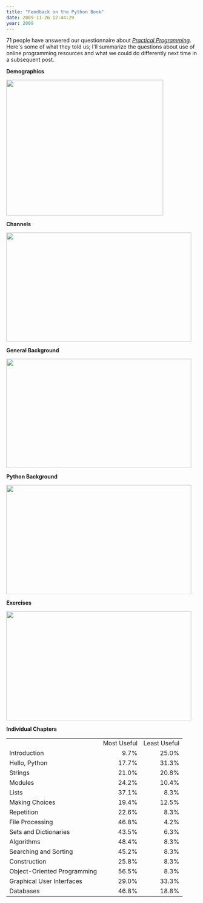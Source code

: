 ```yaml
---
title: "Feedback on the Python Book"
date: 2009-11-26 12:44:29
year: 2009
---
```

71 people have answered our questionnaire about <a href="http://www.pragprog.com/titles/gwpy/practical-programming"><em>Practical Programming</em></a>. Here's some of what they told us; I'll summarize the questions about use of online programming resources and what we could do differently next time in a subsequent post.

<strong>Demographics</strong>

<img src="{{'/files/2009/11/1.png' | relative_url}}" width="414" height="358" class="centered">

<strong>Channels</strong>

<img src="{{'/files/2009/11/2.png' | relative_url}}" width="488" height="288" class="centered">

<strong>General Background</strong>

<img src="{{'/files/2009/11/3.png' | relative_url}}" width="488" height="288" class="centered">

<strong>Python Background</strong>

<img src="{{'/files/2009/11/4.png' | relative_url}}" width="488" height="288" class="centered">

<strong>Exercises</strong>

<img src="{{'/files/2009/11/6.png' | relative_url}}" width="488" height="288" class="centered">

<strong>Individual Chapters</strong>
<table class="centered">
<tbody>
<tr>
<td></td>
<td>Most Useful</td>
<td>Least Useful</td>
</tr>
<tr>
<td>Introduction</td>
<td align="right">9.7%</td>
<td align="right">25.0%</td>
</tr>
<tr>
<td>Hello, Python</td>
<td align="right">17.7%</td>
<td align="right">31.3%</td>
</tr>
<tr>
<td>Strings</td>
<td align="right">21.0%</td>
<td align="right">20.8%</td>
</tr>
<tr>
<td>Modules</td>
<td align="right">24.2%</td>
<td align="right">10.4%</td>
</tr>
<tr>
<td>Lists</td>
<td align="right">37.1%</td>
<td align="right">8.3%</td>
</tr>
<tr>
<td>Making Choices</td>
<td align="right">19.4%</td>
<td align="right">12.5%</td>
</tr>
<tr>
<td>Repetition</td>
<td align="right">22.6%</td>
<td align="right">8.3%</td>
</tr>
<tr>
<td>File Processing</td>
<td align="right">46.8%</td>
<td align="right">4.2%</td>
</tr>
<tr>
<td>Sets and Dictionaries</td>
<td align="right">43.5%</td>
<td align="right">6.3%</td>
</tr>
<tr>
<td>Algorithms</td>
<td align="right">48.4%</td>
<td align="right">8.3%</td>
</tr>
<tr>
<td>Searching and Sorting</td>
<td align="right">45.2%</td>
<td align="right">8.3%</td>
</tr>
<tr>
<td>Construction</td>
<td align="right">25.8%</td>
<td align="right">8.3%</td>
</tr>
<tr>
<td>Object-Oriented Programming</td>
<td align="right">56.5%</td>
<td align="right">8.3%</td>
</tr>
<tr>
<td>Graphical User Interfaces</td>
<td align="right">29.0%</td>
<td align="right">33.3%</td>
</tr>
<tr>
<td>Databases</td>
<td align="right">46.8%</td>
<td align="right">18.8%</td>
</tr>
</tbody></table>
